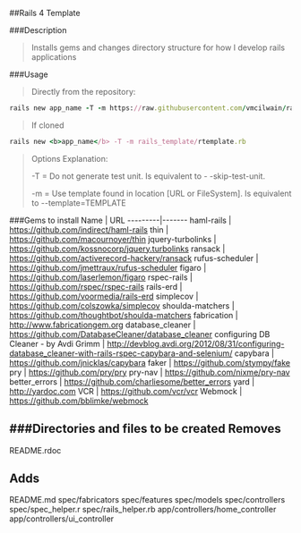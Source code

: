 ##Rails 4 Template

###Description
>Installs gems and changes directory structure for how I develop rails applications

###Usage
>Directly from the repository:
```ruby
rails new app_name -T -m https://raw.githubusercontent.com/vmcilwain/rails_template/<b>version</b>/rtemplate.rb
```
>If cloned
```ruby
rails new <b>app_name</b> -T -m rails_template/rtemplate.rb
```
>Options Explanation:
>
>-T = Do not generate test unit. Is equivalent to - -skip-test-unit.
>
>-m = Use template found in location [URL or FileSystem]. Is equivalent to --template=TEMPLATE


###Gems to install
Name | URL
---------|-------
haml-rails | https://github.com/indirect/haml-rails
thin | https://github.com/macournoyer/thin
jquery-turbolinks | https://github.com/kossnocorp/jquery.turbolinks
ransack | https://github.com/activerecord-hackery/ransack
rufus-scheduler | https://github.com/jmettraux/rufus-scheduler
figaro | https://github.com/laserlemon/figaro
rspec-rails | https://github.com/rspec/rspec-rails
rails-erd | https://github.com/voormedia/rails-erd
simplecov | https://github.com/colszowka/simplecov
shoulda-matchers | https://github.com/thoughtbot/shoulda-matchers
fabrication | http://www.fabricationgem.org
database_cleaner | https://github.com/DatabaseCleaner/database_cleaner
configuring DB Cleaner - by Avdi Grimm | http://devblog.avdi.org/2012/08/31/configuring-database_cleaner-with-rails-rspec-capybara-and-selenium/
capybara | https://github.com/jnicklas/capybara
faker | https://github.com/stympy/fake
pry | https://github.com/pry/pry
pry-nav | https://github.com/nixme/pry-nav
better_errors | https://github.com/charliesome/better_errors
yard | http://yardoc.com
VCR | https://github.com/vcr/vcr
Webmock | https://github.com/bblimke/webmock


###Directories and files to be created
Removes
-------------
README.rdoc

Adds
-------
README.md
spec/fabricators
spec/features
spec/models
spec/controllers
spec/spec_helper.r
spec/rails_helper.rb
app/controllers/home_controller
app/controllers/ui_controller